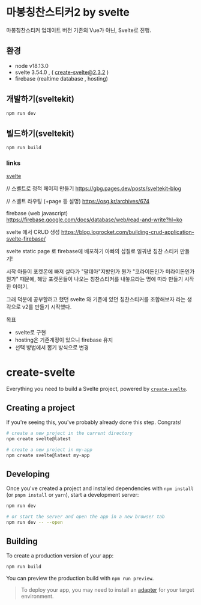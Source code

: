 # 마봉칭찬스티커2 by svelte
마봉칭찬스티커 업데이트 버전 기존의 Vue가 아닌, Svelte로 진행.


## 환경
- node v18.13.0
- svelte 3.54.0 , ( create-svelte@2.3.2 )
- firebase (realtime database , hosting)


## 개발하기(sveltekit)
```bash
npm run dev
```
## 빌드하기(sveltekit)
```bash
npm run build
```




### links
[svelte](https://svelte.dev/)


// 스벨트로 정적 페이지 만들기
https://gbg.pages.dev/posts/sveltekit-blog


// 스벨트 라우팅 (+page 등 설명)
https://osg.kr/archives/674

firebase  (web javascript)
https://firebase.google.com/docs/database/web/read-and-write?hl=ko


svelte 에서 CRUD 생성
https://blog.logrocket.com/building-crud-application-svelte-firebase/



svelte static page 로 firebase에 배포하기
아빠의 삽질로 일궈낸 칭찬 스티커 만들기!


시작
아들이 포켓몬에 빠져 살다가 "팔데아"지방인가 뭔가 "코라이돈인가 미라이돈인가 뭔가" 때문에,
해당 포켓몬들이 나오는 칭찬스티커를 내놓으라는 명에 따라 만들기 시작한 이야기.

그래 덕분에 공부할려고 했던 svelte 와 기존에 있던 칭찬스티커를 조합해보자 라는 생각으로
v2를 만들기 시작했다.

목표
- svelte로 구현
- hosting은 기존계정이 있으니 firebase 유지
- 선택 방법에서 뽑기 방식으로 변경



# create-svelte

Everything you need to build a Svelte project, powered by [`create-svelte`](https://github.com/sveltejs/kit/tree/master/packages/create-svelte).

## Creating a project

If you're seeing this, you've probably already done this step. Congrats!

```bash
# create a new project in the current directory
npm create svelte@latest

# create a new project in my-app
npm create svelte@latest my-app
```

## Developing

Once you've created a project and installed dependencies with `npm install` (or `pnpm install` or `yarn`), start a development server:

```bash
npm run dev

# or start the server and open the app in a new browser tab
npm run dev -- --open
```

## Building

To create a production version of your app:

```bash
npm run build
```

You can preview the production build with `npm run preview`.

> To deploy your app, you may need to install an [adapter](https://kit.svelte.dev/docs/adapters) for your target environment.
